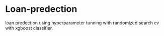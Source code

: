 # Loan-predection
loan predection using hyperparameter tunning with randomized search cv with xgboost classifier.
